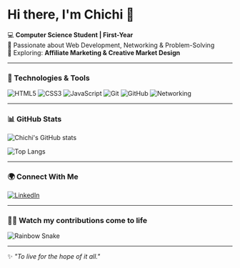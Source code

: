 # Hi there, I'm Chichi 👋

💻 **Computer Science Student | First-Year**  
🚀 Passionate about Web Development, Networking & Problem-Solving  
🌱 Exploring: **Affiliate Marketing & Creative Market Design**  

---

### 🔧 Technologies & Tools
![HTML5](https://img.shields.io/badge/HTML5-E34F26?style=for-the-badge&logo=html5&logoColor=white)
![CSS3](https://img.shields.io/badge/CSS3-1572B6?style=for-the-badge&logo=css3&logoColor=white)
![JavaScript](https://img.shields.io/badge/JavaScript-F7DF1E?style=for-the-badge&logo=javascript&logoColor=black)
![Git](https://img.shields.io/badge/Git-F05032?style=for-the-badge&logo=git&logoColor=white)
![GitHub](https://img.shields.io/badge/GitHub-181717?style=for-the-badge&logo=github&logoColor=white)
![Networking](https://img.shields.io/badge/Networking-005571?style=for-the-badge&logo=cisco&logoColor=white)

---

### 📊 GitHub Stats
![Chichi's GitHub stats](https://github-readme-stats.vercel.app/api?username=chichisaringi&show_icons=true&theme=radical)  

![Top Langs](https://github-readme-stats.vercel.app/api/top-langs/?username=chichisaringi&layout=compact&theme=radical)  

---

### 🌍 Connect With Me
[![LinkedIn](https://img.shields.io/badge/LinkedIn-0077B5?style=for-the-badge&logo=linkedin&logoColor=white)](https://www.linkedin.com/in/chichi-ombati-23400436a)

---

### 🌈🐍 Watch my contributions come to life
![Rainbow Snake](https://github.com/chichi-ombati/chichi-ombati/blob/output/github-contribution-grid-snake.svg)


---

✨ *"To live for the hope of it all."*  


